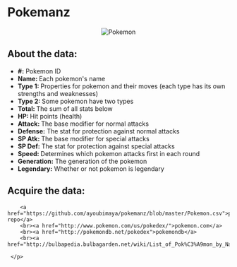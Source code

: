 <html>
<body>
<h1>Pokemanz</h1>
<center><img src="http://i68.tinypic.com/339mxrq.png" alt="Pokemon"></center>
<p> <h2>About the data:</h2>
	<ul style="list-style-type:disc">
	<li><b>#:</b> Pokemon ID</li>
    <li><b>Name: </b>Each pokemon's name</li>
    <li><b>Type 1: </b>Properties for pokemon and their moves (each type has its own strengths and weaknesses)</li>
    <li><b>Type 2: </b>Some pokemon have two types</li>
    <li><b>Total: </b>The sum of all stats below</li>
    <li><b>HP: </b>Hit points (health)</li>
    <li><b>Attack: </b>The base modifier for normal attacks</li>
    <li><b>Defense:</b> The stat for protection against normal attacks</li>
    <li><b>SP Atk: </b>The base modifier for special attacks</li>
    <li><b>SP Def: </b>The stat for protection against special attacks</li>
    <li><b>Speed: </b>Determines which pokemon attacks first in each round</li>
	<li><b>Generation:</b> The generation of the pokemon
	<li><b>Legendary:</b> Whether or not pokemon is legendary
	</ul>
	<h2> Acquire the data:</h2>
	
		<a href="https://github.com/ayoubimaya/pokemanz/blob/master/Pokemon.csv">pokemanz repo</a> 
		<br><a href="http://www.pokemon.com/us/pokedex/">pokemon.com</a> 
		<br><a href="http://pokemondb.net/pokedex">pokemondb</a> 
		<br><a href="http://bulbapedia.bulbagarden.net/wiki/List_of_Pok%C3%A9mon_by_National_Pok%C3%A9dex_number">bulbedia</a>
	 
	 </p>
	
	
</body>
</html>
